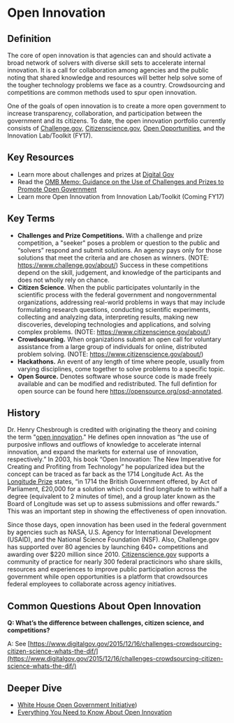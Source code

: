 # Open Innovation

## Definition

The core of open innovation is that agencies can and should activate a broad network of solvers with diverse skill sets to accelerate internal innovation. It is a call for collaboration among agencies and the public noting that shared knowledge and resources will better help solve some of the tougher technology problems we face as a country. Crowdsourcing and competitions are common methods used to spur open innovation.

One of the goals of open innovation is to create a more open government to increase transparency, collaboration, and participation between the government and its citizens. To date, the open innovation portfolio currently consists of [Challenge.gov,](https://www.challenge.gov) [Citizenscience.gov](https://www.citizenscience.gov/), [Open Opportunities](https://openopps.digitalgov.gov/), and the Innovation Lab/Toolkit (FY17).

## Key Resources

* Learn more about challenges and prizes at [Digital Gov](http://digitalgov.gov)
* Read the [OMB Memo: Guidance on the Use of Challenges and Prizes to Promote Open Government](https://www.whitehouse.gov/sites/default/files/omb/assets/memoranda_2010/m10-11.pdf)
* Learn more Open Innovation from Innovation Lab/Toolkit (Coming FY17)

## Key Terms

* **Challenges and Prize Competitions.** With a challenge and prize competition, a "seeker" poses a problem or question to the public and “solvers” respond and submit solutions. An agency pays only for those solutions that meet the criteria and are chosen as winners. (NOTE:  https://www.challenge.gov/about/) Success in these competitions depend on the skill, judgement, and knowledge of the participants and does not wholly rely on chance.
* **Citizen Science**. When the public participates voluntarily in the scientific process with the federal government and nongovernmental organizations, addressing real-world problems in ways that may include formulating research questions, conducting scientific experiments, collecting and analyzing data, interpreting results, making new discoveries, developing technologies and applications, and solving complex problems. (NOTE:  https://www.citizenscience.gov/about/)
* **Crowdsourcing.** When organizations submit an open call for voluntary assistance from a large group of individuals for online, distributed problem solving. (NOTE:  https://www.citizenscience.gov/about/)
* **Hackathons.** An event of any length of time where people, usually from varying disciplines, come together to solve problems to a specific topic.
* **Open Source.** Denotes software whose source code is made freely available and can be modified and redistributed. The full defintion for open source can be found here https://opensource.org/osd-annotated.

## History

Dr. Henry Chesbrough is credited with originating the theory and coining the term "[open innovation](http://www.forbes.com/sites/henrychesbrough/2011/03/21/everything-you-need-to-know-about-open-innovation/#5b92110220b4)." He defines open innovation as “the use of purposive inflows and outflows of knowledge to accelerate internal innovation, and expand the markets for external use of innovation, respectively.” In 2003, his book “Open Innovation: The New Imperative for Creating and Profiting from Technology” he popularized idea but the concept can be traced as far back as the 1714 Longitude Act. As the [Longitude Prize](https://longitudeprize.org/history) states, “in 1714 the British Government offered, by Act of Parliament, £20,000 for a solution which could find longitude to within half a degree (equivalent to 2 minutes of time), and a group later known as the Board of Longitude was set up to assess submissions and offer rewards.” This was an important step in showing the effectiveness of open innovation.

Since those days, open innovation has been used in the federal government by agencies such as NASA, U.S. Agency for International Development (USAID), and the National Science Foundation (NSF). Also, Challenge.gov has supported over 80 agencies by launching 640+ competitions and awarding over $220 million since 2010. [Citizenscience.gov](https://www.citizenscience.gov/) supports a community of practice for nearly 300 federal practicinors who share skills, resources and experiences to improve public participation across the government while open opportunities is a platform that crowdsources federal employees to collaborate across agency initiatives. 


## Common Questions About Open Innovation

**Q: What’s the difference between challenges, citizen science, and competitions?**

A: See [https://www.digitalgov.gov/2015/12/16/challenges-crowdsourcing-citizen-science-whats-the-dif/](https://www.digitalgov.gov/2015/12/16/challenges-crowdsourcing-citizen-science-whats-the-dif/)

## Deeper Dive

* [White House Open Government Initiative](https://www.whitehouse.gov/open))
* [Everything You Need to Know About Open Innovation](http://www.forbes.com/sites/henrychesbrough/2011/03/21/everything-you-need-to-know-about-open-innovation/#347f1e3c20b4)
